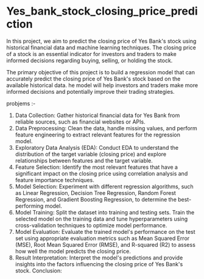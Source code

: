 # Yes_bank_stock_closing_price_prediction

In this project, we aim to predict the closing price of Yes Bank's stock using historical financial data and machine learning techniques. The closing price of a stock is an essential indicator for investors and traders to make informed decisions regarding buying, selling, or holding the stock.

The primary objective of this project is to build a regression model that can accurately predict the closing price of Yes Bank's stock based on the available historical data.
he model will help investors and traders make more informed decisions and potentially improve their trading strategies.

probjems :-
1. Data Collection: Gather historical financial data for Yes Bank from reliable sources, such as financial websites or APIs.
2. Data Preprocessing: Clean the data, handle missing values, and perform feature engineering to extract relevant features for the regression model.
3. Exploratory Data Analysis (EDA): Conduct EDA to understand the distribution of the target variable (closing price) and explore relationships between features and the target variable.
4. Feature Selection: Identify the most relevant features that have a significant impact on the closing price using correlation analysis and feature importance techniques.
5. Model Selection: Experiment with different regression algorithms, such as Linear Regression, Decision Tree Regression, Random Forest Regression, and Gradient Boosting Regression, to determine the best-performing model.
6. Model Training: Split the dataset into training and testing sets. Train the selected model on the training data and tune hyperparameters using cross-validation techniques to optimize model performance.
7. Model Evaluation: Evaluate the trained model's performance on the test set using appropriate evaluation metrics such as Mean Squared Error (MSE), Root Mean Squared Error (RMSE), and R-squared (R2) to assess how well the model predicts the closing price.
8. Result Interpretation: Interpret the model's predictions and provide insights into the factors influencing the closing price of Yes Bank's stock.
Conclusion:





